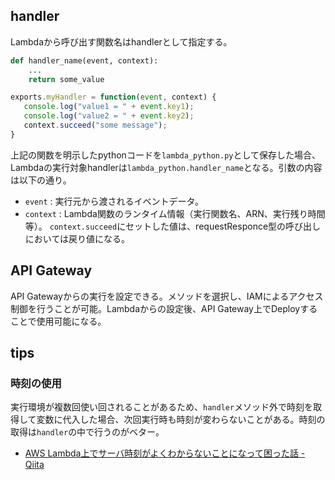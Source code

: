 handler
----

Lambdaから呼び出す関数名はhandlerとして指定する。

```python
def handler_name(event, context): 
    ...
    return some_value
```

```js
exports.myHandler = function(event, context) {
   console.log("value1 = " + event.key1);
   console.log("value2 = " + event.key2);  
   context.succeed("some message");  
}
```

上記の関数を明示したpythonコードを`lambda_python.py`として保存した場合、Lambdaの実行対象handlerは`lambda_python.handler_name`となる。引数の内容は以下の通り。

* `event` : 実行元から渡されるイベントデータ。
* `context` : Lambda関数のランタイム情報（実行関数名、ARN、実行残り時間等）。
  `context.succeed`にセットした値は、requestResponce型の呼び出しにおいては戻り値になる。

API Gateway
----

API Gatewayからの実行を設定できる。メソッドを選択し、IAMによるアクセス制御を行うことが可能。Lambdaからの設定後、API Gateway上でDeployすることで使用可能になる。

tips
----

### 時刻の使用

実行環境が複数回使い回されることがあるため、`handler`メソッド外で時刻を取得して変数に代入した場合、次回実行時も時刻が変わらないことがある。時刻の取得は`handler`の中で行うのがベター。

* [AWS Lambda上でサーバ時刻がよくわからないことになって困った話 - Qiita](http://qiita.com/yutaro1985/items/a24b572624281ebaa0dd)

